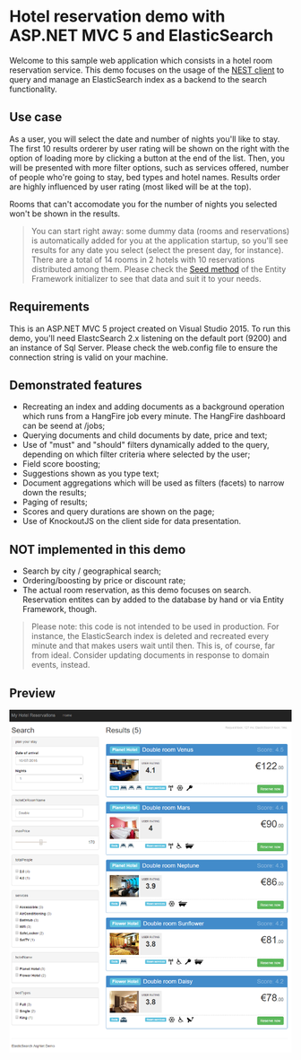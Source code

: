 Hotel reservation demo with ASP.NET MVC 5 and ElasticSearch 
===========================================================

Welcome to this sample web application which consists in a hotel room reservation service.
This demo focuses on the usage of the [NEST client](https://www.elastic.co/guide/en/elasticsearch/client/net-api/2.x/nest.html) to query and manage an ElasticSearch index as a backend to the search functionality.

Use case
--------
As a user, you will select the date and number of nights you'll like to stay. The first 10 results orderer by user rating will be shown on the right with the option of loading more by clicking a button at the end of the list.
Then, you will be presented with more filter options, such as services offered, number of people who're going to stay, bed types and hotel names. Results order are highly influenced by user rating (most liked will be at the top).

Rooms that can't accomodate you for the number of nights you selected won't be shown in the results.

> You can start right away: some dummy data (rooms and reservations) is automatically added for you at the application startup, so you'll see results for any date you select (select the present day, for instance). There are a total of 14 rooms in 2 hotels with 10 reservations distributed among them. Please check the [Seed method](https://github.com/BrightSoul/ElasticSearchAspNetHotelReservations/blob/master/AspNetElasticSearchDemo/Services/HotelReservationInitializer.cs#L14) of the Entity Framework initializer to see that data and suit it to your needs.

Requirements
------------
This is an ASP.NET MVC 5 project created on Visual Studio 2015. To run this demo, you'll need ElastcSearch 2.x listening on the default port (9200) and an instance of Sql Server.
Please check the web.config file to ensure the connection string is valid on your machine.

Demonstrated features
---------------------
* Recreating an index and adding documents as a background operation which runs from a HangFire job every minute. The HangFire dashboard can be seend at /jobs;
* Querying documents and child documents by date, price and text;
* Use of "must" and "should" filters dynamically added to the query, depending on which filter criteria where selected by the user;
* Field score boosting;
* Suggestions shown as you type text;
* Document aggregations which will be used as filters (facets) to narrow down the results; 
* Paging of results;
* Scores and query durations are shown on the page;
* Use of KnockoutJS on the client side for data presentation.

NOT implemented in this demo
--------------------------------------
* Search by city / geographical search;
* Ordering/boosting by price or discount rate;
* The actual room reservation, as this demo focuses on search. Reservation entites can by added to the database by hand or via Entity Framework, though.

> Please note: this code is not intended to be used in production. For instance, the ElasticSearch index is deleted and recreated every minute and that makes users wait until then. This is, of course, far from ideal. Consider updating documents in response to domain events, instead.

Preview
-------
![Preview image](./hotel-reservations-elastic-search.png)
